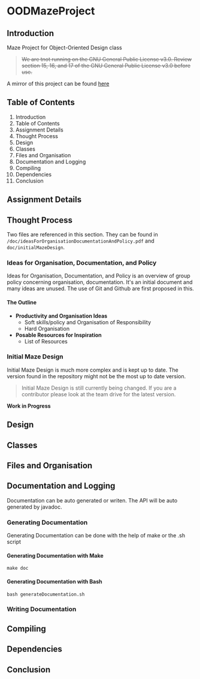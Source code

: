 
# OODMazeProject

## Introduction
Maze Project for Object-Oriented Design class

 > ~~We are tnot running on the GNU General Public License v3.0. Review section
 > 15, 16, and 17 of the GNU General Public License v3.0 before use.~~

A mirror of this project can be found [here](https://git.hunterchasens.com/hchasens/OODMazeProject)

## Table of Contents

 1. Introduction
 2. Table of Contents
 3. Assignment Details
 4. Thought Process
 5. Design
 6. Classes
 7. Files and Organisation
 8. Documentation and Logging
 9. Compiling
 10. Dependencies
 11. Conclusion

## Assignment Details

## Thought Process
Two files are referenced in this section. They can be found in `/doc/ideasForOrganisationDocumentationAndPolicy.pdf` and `doc/initialMazeDesign`.

###  Ideas for Organisation, Documentation, and Policy
Ideas for Organisation, Documentation, and Policy is an overview of group policy concerning organisation, documentation. It's an initial document and many ideas are unused. The use of Git and Github are first proposed in this.

#### The Outline

 - **Productivity and Organisation Ideas**
	 - Soft skills/policy and Organisation of Responsibility
	 - Hard Organisation
- **Posable Resources for Inspiration**
	- List of Resources

###  Initial Maze Design
Initial Maze Design is much more complex and is kept up to date. The version found in the repository might not be the most up to date version.

> Initial Maze Design is still currently being changed. If you are a contributor please look at the team drive for the latest version.


**Work in Progress**



## Design

## Classes

## Files and Organisation

## Documentation and Logging
Documentation can be auto generated or writen. The API will be auto generated by javadoc.
### Generating Documentation
Generating Documentation can be done with the help of make or the .sh script
#### Generating Documentation with Make
    make doc
#### Generating Documentation with Bash
    bash generateDocumentation.sh
### Writing Documentation

## Compiling

## Dependencies

## Conclusion
